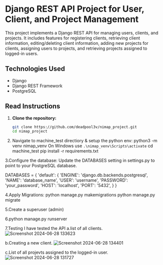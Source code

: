 

# Django REST API Project for User, Client, and Project Management

This project implements a Django REST API for managing users, clients, and projects. It includes features for registering clients, retrieving client information, editing/deleting client information, adding new projects for clients, assigning users to projects, and retrieving projects assigned to logged-in users.

## Technologies Used

- Django
- Django REST Framework
- PostgreSQL

## Read Instructions

1. **Clone the repository:**
   ```sh
   git clone https://github.com/deadpool3v/nimap_project.git
   cd nimap_project

2. Navigate to machine_test directiory & setup the python env:
   python3 -m venv nimap_venv
   On Windows use `.\nimap_venv\Scripts\activate`
   cd machine_test
   pip install -r requirements.txt

3.Configure the database:
Update the DATABASES setting in settings.py to point to your PostgreSQL database. 

DATABASES = {
    'default': {
        'ENGINE': 'django.db.backends.postgresql',
        'NAME': 'database_name',
        'USER': 'username',
        'PASSWORD': 'your_password',
        'HOST': 'localhost',
        'PORT': '5432',
    }
}

4.Apply Migrations:
python manage.py makemigrations
python manage.py migrate

5.Create a superuser (admin)

6.python manage.py runserver


7.Testing
I have tested the API 
a.list of all clients.
![Screenshot 2024-06-28 133623](https://github.com/deadpool3v/nimap_project/assets/141556250/9689214d-c124-4b4c-aa0d-911469253f92)

b.Creating a new client.
![Screenshot 2024-06-28 134401](https://github.com/deadpool3v/nimap_project/assets/141556250/f27eaeb9-0941-4c60-ac7f-dc247e2dbb5f)

c.List of all projevts assigned to the logged-in user.
![Screenshot 2024-06-28 131727](https://github.com/deadpool3v/nimap_project/assets/141556250/dba16ba8-25e5-4050-b511-54311a6bf47a)

